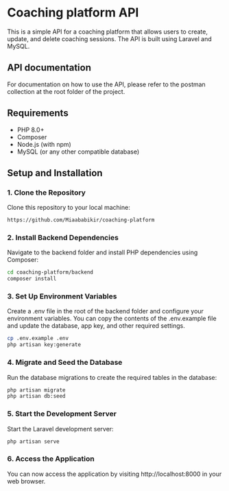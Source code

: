 # Coaching platform API

This is a simple API for a coaching platform that allows users to create, update, and delete coaching sessions. The API is built using Laravel and MySQL.

## API documentation
For documentation on how to use the API, please refer to the postman collection at the root folder of the project.

## Requirements

- PHP 8.0+
- Composer
- Node.js (with npm)
- MySQL (or any other compatible database)

## Setup and Installation

### 1. Clone the Repository

Clone this repository to your local machine:

```bash
https://github.com/Miaababikir/coaching-platform
```

### 2. Install Backend Dependencies

Navigate to the backend folder and install PHP dependencies using Composer:

```bash
cd coaching-platform/backend
composer install
```

### 3. Set Up Environment Variables

Create a .env file in the root of the backend folder and configure your environment variables. You can copy the contents of the .env.example file and update the database, app key, and other required settings.

```bash
cp .env.example .env
php artisan key:generate
```

### 4. Migrate and Seed the Database

Run the database migrations to create the required tables in the database:

```bash
php artisan migrate
php artisan db:seed
```

### 5. Start the Development Server

Start the Laravel development server:

```bash
php artisan serve
```

### 6. Access the Application

You can now access the application by visiting http://localhost:8000 in your web browser.


